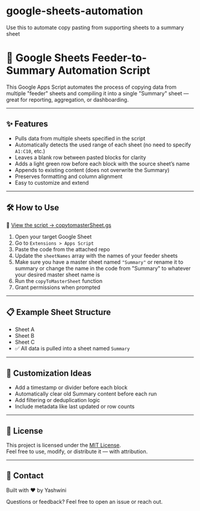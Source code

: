# google-sheets-automation
Use this to automate copy pasting from supporting sheets to a summary sheet

# 🧾 Google Sheets Feeder-to-Summary Automation Script

This Google Apps Script automates the process of copying data from multiple "feeder" sheets and compiling it into a single "Summary" sheet — great for reporting, aggregation, or dashboarding.

---

## ✨ Features

- Pulls data from multiple sheets specified in the script
- Automatically detects the used range of each sheet (no need to specify `A1:C10`, etc.)
- Leaves a blank row between pasted blocks for clarity
- Adds a light green row before each block with the source sheet’s name
- Appends to existing content (does not overwrite the Summary)
- Preserves formatting and column alignment
- Easy to customize and extend

---

## 🛠️ How to Use

📄 [View the script → copytomasterSheet.gs](./copytomastersheet.gs)

1. Open your target Google Sheet
2. Go to `Extensions > Apps Script`
3. Paste the code from the attached repo
4. Update the `sheetNames` array with the names of your feeder sheets
5. Make sure you have a master sheet named `"Summary"` or rename it to summary or change the name in the code from "Summary" to whatever your desired master sheet name is
6. Run the `copyToMasterSheet` function
7. Grant permissions when prompted

---

## 📋 Example Sheet Structure

- Sheet A
- Sheet B
- Sheet C
- ✅ All data is pulled into a sheet named `Summary`

---

## 📌 Customization Ideas

- Add a timestamp or divider before each block
- Automatically clear old Summary content before each run
- Add filtering or deduplication logic
- Include metadata like last updated or row counts

---

## 🪪 License

This project is licensed under the [MIT License](./LICENSE).  
Feel free to use, modify, or distribute it — with attribution.

---

## 📧 Contact

Built with ❤️ by Yashwini

Questions or feedback? Feel free to open an issue or reach out.

